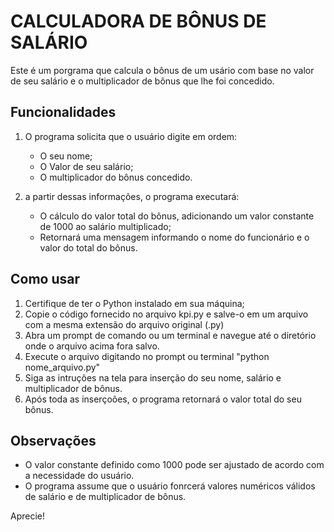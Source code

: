 # CALCULADORA DE BÔNUS DE SALÁRIO

Este é um porgrama que calcula o bônus de um usário com base no valor de seu salário e o multiplicador de bônus que lhe foi concedido.

## Funcionalidades
1. O programa solicita que o usuário digite em ordem:
    - O seu nome;
    - O Valor de seu salário;
    - O multiplicador do bônus concedido.

2. a partir dessas informações, o programa executará:
    - O cálculo do valor total do bônus, adicionando um valor constante de 1000 ao salário multiplicado;
    - Retornará uma mensagem  informando o nome do funcionário e o valor do total do bônus.

## Como usar
1. Certifique de ter o Python instalado em sua máquina;
2. Copie o código fornecido no arquivo kpi.py e salve-o em um arquivo com a mesma extensão do arquivo original (.py)
3. Abra um prompt de comando ou um terminal e navegue até o diretório onde o arquivo acima fora salvo.
4. Execute o arquivo digitando no prompt ou terminal "python nome_arquivo.py"
5. Siga as intruções na tela para inserção do seu nome, salário e multiplicador de bônus.
6. Após toda as inserçoões, o programa retornará o valor total do seu bônus.

## Observações
- O valor constante definido como 1000 pode ser ajustado de acordo com a necessidade do usuário.
- O programa assume que o usuário fonrcerá valores numéricos válidos de salário e de multiplicador de bônus.

Aprecie!